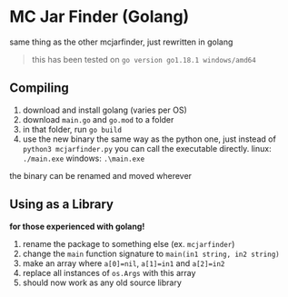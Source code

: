 # MC Jar Finder (Golang)
same thing as the other mcjarfinder, just rewritten in golang
> this has been tested on `go version go1.18.1 windows/amd64`

## Compiling
1. download and install golang (varies per OS)
2. download `main.go` and `go.mod` to a folder
3. in that folder, run `go build`
4. use the new binary the same way as the python one, just instead of `python3 mcjarfinder.py` you can call the executable directly.  linux: `./main.exe` windows: `.\main.exe`  

the binary can be renamed and moved wherever

## Using as a Library
**for those experienced with golang!**  
1. rename the package to something else (ex. `mcjarfinder`)
2. change the `main` function signature to `main(in1 string, in2 string)`
3. make an array where `a[0]=nil`, `a[1]=in1` and `a[2]=in2`
4. replace all instances of `os.Args` with this array
5. should now work as any old source library
